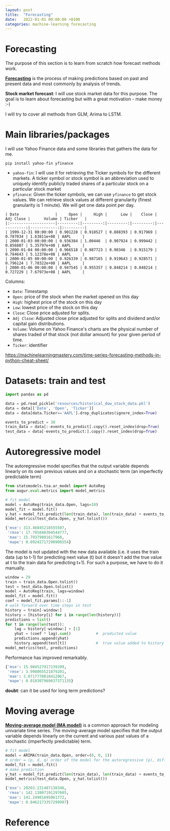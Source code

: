 ```yaml
---
layout: post
title:  "Forecasting"
date:   2022-01-01 00:00:00 +0100
categories: machine-learning forecasting
---
```


# Forecasting

The purpose of this section is to learn from scratch how forecast methods work.

**[Forecasting][1]** is the process of making predictions based on past and present data and most commonly by analysis of trends.

**Stock market forecast**: I will use stock market data for this purpose. The goal is to learn about forecasting 
but with a great motivation - make money :-) 

I will try to cover all methods from GLM, Arima to LSTM.

# Main libraries/packages

I will use Yahoo Finance data and some libraries that gathers the data for me.
```
pip install yahoo-fin yfinance
```

- `yahoo-fin`: I will use it for retrieving the Ticker symbols for the different markets. 
A ticker symbol or stock symbol is an abbreviation used to uniquely identify publicly 
traded shares of a particular stock on a particular stock market 
- `yfinance`: Given the ticker symbols, we can use `yfinance` to get stock values. We can retrieve stock values at
different granularity (finest granularity is 1 minute). We will get one data point per day.

```
| Date                |     Open |     High |      Low |    Close |   Adj Close |      Volume | Ticker   |
|:--------------------|---------:|---------:|---------:|---------:|------------:|------------:|:---------|
| 1999-12-31 00:00:00 | 0.901228 | 0.918527 | 0.888393 | 0.917969 |    0.787034 | 1.63811e+08 | AAPL     |
| 2000-01-03 00:00:00 | 0.936384 | 1.00446  | 0.907924 | 0.999442 |    0.856887 | 5.35797e+08 | AAPL     |
| 2000-01-04 00:00:00 | 0.966518 | 0.987723 | 0.90346  | 0.915179 |    0.784643 | 5.12378e+08 | AAPL     |
| 2000-01-05 00:00:00 | 0.926339 | 0.987165 | 0.919643 | 0.928571 |    0.796124 | 7.78322e+08 | AAPL     |
| 2000-01-06 00:00:00 | 0.947545 | 0.955357 | 0.848214 | 0.848214 |    0.727229 | 7.67973e+08 | AAPL     |
```

Columns:
- `Date`: Timestamp 
- `Open`: price of the stock when the market opened on this day
- `High`: highest price of the stock on this day
- `Low`: lowest price of the stock on this day
- `Close`: Close price adjusted for splits.
- `Adj Close`: Adjusted close price adjusted for splits and dividend and/or capital gain distributions.
- `Volume`: Volume on Yahoo Finance's charts are the physical number of shares traded of that stock (not dollar amount) for your given period of time.  
- `Ticker`: identifier

https://machinelearningmastery.com/time-series-forecasting-methods-in-python-cheat-sheet/

# Datasets: train and test

```python
import pandas as pd

data = pd.read_pickle('resources/historical_dow_stock_data.pkl')
data = data[['Date', 'Open', 'Ticker']]
data = data[data.Ticker=='AAPL'].drop_duplicates(ignore_index=True)

events_to_predict = 30
train_data = data[:-events_to_predict].copy().reset_index(drop=True)
test_data = data[-events_to_predict:].copy().reset_index(drop=True)
```

# Autoregressive model

The autoregressive model specifies that the output variable depends linearly on its own previous values and on a stochastic term (an imperfectly predictable term)

```python
from statsmodels.tsa.ar_model import AutoReg
from augur.eval.metrics import model_metrics

# fit model
model = AutoReg(train_data.Open, lags=10)
model_fit = model.fit()
y_hat = model_fit.predict(len(train_data), len(train_data) + events_to_predict - 1)
model_metrics(test_data.Open, y_hat.tolist())
```

```python
{'mse': 313.46845218555507,
 'rmse': 17.705040304544777,
 'mae': 15.79379801617968,
 'mape': 0.09242717290908554}
```

The model is not updated with the new data available (i.e. it uses the train data (up to t-1) for predicting 
next value (t) but it doesn't add the true value at t to the train data for predicting t+1). 
For such a purpose, we have to do it manually. 

```python
window = 29
train = train_data.Open.tolist()
test = test_data.Open.tolist()
model = AutoReg(train, lags=window)
model_fit = model.fit()
coef = model_fit.params[::-1]
# walk forward over time steps in test
history = train[-window:]
history = [history[i] for i in range(len(history))]
predictions = list()
for t in range(len(test)):
    lag = history[-window:] + [1]
    yhat = (coef * lag).sum()           #  predicted value
    predictions.append(yhat)
    history.append(test[t])             #  true value added to history 
model_metrics(test, predictions)
```
Performance has improved remarkably.
```python
{'mse': 15.984527917239209,
 'rmse': 3.998065521879201,
 'mae': 3.0717770018412067,
 'mape': 0.018307969637371135}
```
**doubt**: can it be used for long term predictions?

# Moving average 

**[Moving-average model (MA model)][2]**  is a common approach for modeling univariate time series. The moving-average model 
specifies that the output variable depends linearly on the current and various past values of a stochastic 
(imperfectly predictable) term.

```python
# fit model
model = ARIMA(train_data.Open, order=(0, 0, 1))
# order = (p, d, q) order of the model for the autoregressive (p), differences (d), and moving average components (q).
model_fit = model.fit()
# make prediction
y_hat = model_fit.predict(len(train_data), len(train_data) + events_to_predict - 1)
model_metrics(test_data.Open, y_hat.tolist())
```

```python
{'mse': 20203.231487138346,
 'rmse': 142.13807191297605,
 'mae': 141.24901695061772,
 'mape': 0.8462173357299907}
```

# Reference
[1]: https://en.wikipedia.org/wiki/Forecasting
[2]: https://en.wikipedia.org/wiki/Moving-average_model